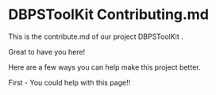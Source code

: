 # DBPSToolKit Contributing.md
This is the contribute.md of our project DBPSToolKit . 

Great to have you here! 

Here are a few ways you can help make this project better.

First - You could help with this page!!


